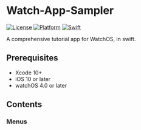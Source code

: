 # Watch-App-Sampler

[![License](http://img.shields.io/badge/license-MIT-lightgrey.svg?style=flat)](http://mit-license.org)
[![Platform](https://img.shields.io/badge/platform-iOS%20%7C%20OS%20X%20%7C%20watchOS-000000.svg)]()
[![Swift](https://img.shields.io/badge/%20in-swift%204.0-orange.svg)](https://developer.apple.com/swift)


A comprehensive tutorial app for WatchOS, in swift.




## Prerequisites

- Xcode 10+
- iOS 10 or later
- watchOS 4.0 or later


## Contents

### Menus


